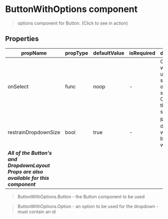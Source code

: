 # ButtonWithOptions component

> options component for Button. (Click to see in action)

## Properties

| propName | propType | defaultValue | isRequired | description |
|----------|----------|--------------|------------|-------------|
| onSelect | func | noop | - | Callback when the user selects one of the selections. Called with the selection. |
| restrainDropdownSize | bool | true | - | Restrain dropdown width to button's width |
| ***All of the Button's and DropdownLayout Props are also available for this component*** | | | | |

> ButtonWithOptions.Button - the Button component to be used

> ButtonWithOptions.Option - an option to be used for the dropdown - must contain an id